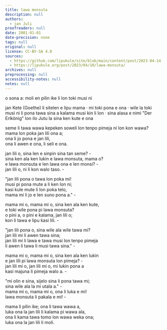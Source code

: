```yaml
---
title: lawa monsuta
description: null
authors:
  - jan Juli
proofreaders: null
date: 2001-01-01
date-precision: none
tags: null
original: null
license: CC-BY-SA 4.0
sources:
  - https://github.com/lipukule/site/blob/main/content/post/2023-04-14-lawa-monsuta.md
  - https://lipukule.org/post/2023/04/10/lawa-monsuta/
archives: null
preprocessing: null
accessibility-notes: null
notes: null
---
```


o sona a: moli en pilin ike li lon toki musi ni

jan Kete (Goethe) li sitelen e lipu mama · mi toki pona e ona · wile la toki musi ni li pona tawa sina a
kalama musi kin li lon · sina alasa e nimi "Der Erlkönig" lon ilo Jutu la sina ken kute e ona

seme li tawa wawa kepeken soweli lon tenpo pimeja ni lon kon wawa?  
mama lon poka jan lili ona a;  
ona li jo pona e jan lili,  
ona li awen e ona, li seli e ona.

jan lili o, sina len e sinpin sina tan seme? -  
sina ken ala ken lukin e lawa monsuta, mama o?  
e lawa monsuta e len lawa ona e len monsi? -  
jan lili o, ni li kon walo taso. -

"jan lili pona o tawa lon poka mi!  
musi pi pona mute a li ken lon ni;  
kasi kule mute li lon poka telo,  
mama mi li jo e len suno pona a." -

mama mi o, mama mi o, sina ken ala ken kute,  
e toki wile pona pi lawa monsuta?  
o pini a, o pini e kalama, jan lili o;  
kon li tawa e lipu kasi lili. -

"jan lili pona o, sina wile ala wile tawa mi?  
jan lili mi li awen tawa sina;  
jan lili mi li lawa e tawa musi lon tenpo pimeja  
li awen li tawa li musi tawa sina." -

mama mi o, mama mi o, sina ken ala ken lukin  
e jan lili pi lawa monsuta lon pimeja? -  
jan lili mi o, jan lili mi o, mi lukin pona a  
kasi majuna li pimeja walo a. -

"mi olin e sina, sijelo sina li pona tawa mi;  
sina wile ala la mi utala a." -  
mama mi o, mama mi o, ona li luka e mi!  
lawa monsuta li pakala e mi! -

mama li pilin ike; ona li tawa wawa a,  
luka ona la jan lili li kalama pi wawa ala,  
ona li kama tawa tomo lon wawa weka ona;  
luka ona la jan lili li moli.